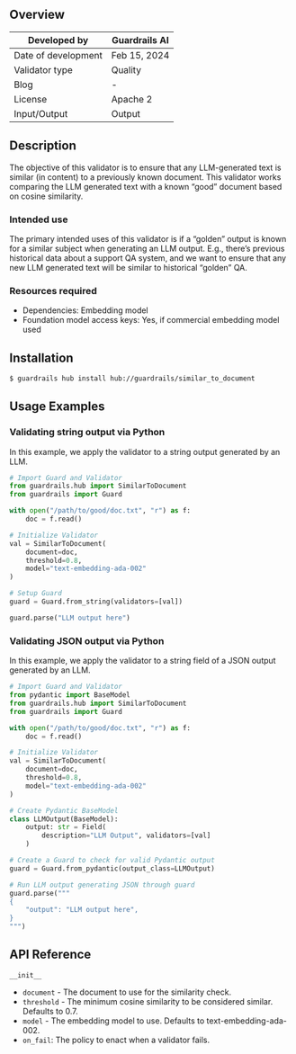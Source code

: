 ## Overview

| Developed by | Guardrails AI |
| --- | --- |
| Date of development | Feb 15, 2024 |
| Validator type | Quality |
| Blog | - |
| License | Apache 2 |
| Input/Output | Output |

## Description

The objective of this validator is to ensure that any LLM-generated text is similar (in content) to a previously known document. This validator works comparing the LLM generated text with a known “good” document based on cosine similarity.

### Intended use

The primary intended uses of this validator is if a “golden” output is known for a similar subject when generating an LLM output. E.g., there’s previous historical data about a support QA system, and we want to ensure that any new LLM generated text will be similar to historical “golden” QA.

### Resources required

- Dependencies: Embedding model
- Foundation model access keys: Yes, if commercial embedding model used

## Installation

```bash
$ guardrails hub install hub://guardrails/similar_to_document

```

## Usage Examples

### Validating string output via Python

In this example, we apply the validator to a string output generated by an LLM.

```python
# Import Guard and Validator
from guardrails.hub import SimilarToDocument
from guardrails import Guard

with open("/path/to/good/doc.txt", "r") as f:
    doc = f.read()

# Initialize Validator
val = SimilarToDocument(
    document=doc,
    threshold=0.8,
    model="text-embedding-ada-002"
)

# Setup Guard
guard = Guard.from_string(validators=[val])

guard.parse("LLM output here")
```

### Validating JSON output via Python

In this example, we apply the validator to a string field of a JSON output generated by an LLM.

```python
# Import Guard and Validator
from pydantic import BaseModel
from guardrails.hub import SimilarToDocument
from guardrails import Guard

with open("/path/to/good/doc.txt", "r") as f:
    doc = f.read()

# Initialize Validator
val = SimilarToDocument(
    document=doc,
    threshold=0.8,
    model="text-embedding-ada-002"
)

# Create Pydantic BaseModel
class LLMOutput(BaseModel):
    output: str = Field(
        description="LLM Output", validators=[val]
    )

# Create a Guard to check for valid Pydantic output
guard = Guard.from_pydantic(output_class=LLMOutput)

# Run LLM output generating JSON through guard
guard.parse("""
{
    "output": "LLM output here",
}
""")
```

## API Reference

`__init__`

- `document` - The document to use for the similarity check.
- `threshold` - The minimum cosine similarity to be considered similar. Defaults to 0.7.
- `model` - The embedding model to use. Defaults to text-embedding-ada-002.
- `on_fail`: The policy to enact when a validator fails.
